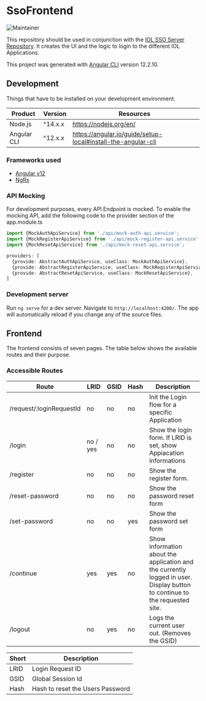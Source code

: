 SsoFrontend
===========
![Maintainer](https://img.shields.io/badge/maintainer-YourBrainEatsYou-blue)

This repository should be used in conjunction with
the [IOL SSO Server Repository](https://github.com/isleoflan/sso-server.git). It creates the UI and the logic to login
to the different IOL Applications.

This project was generated with [Angular CLI](https://github.com/angular/angular-cli) version 12.2.10.


## Development

Things that have to be installed on your development environment.

| Product     | Version | Resources                                                     |
| ----------- | ------- | ------------------------------------------------------------- |
| Node.js     | ^14.x.x | https://nodejs.org/en/                                        |
| Angular CLI | ^12.x.x | https://angular.io/guide/setup-local#install-the-angular-cli  |

### Frameworks used

- [Angular v12](https://v12.angular.io/docs)
- [NgRx](https://v12.ngrx.io/docs)

### API Mocking

For development purposes, every API Endpoint is mocked. To enable the mocking API, add the following code to the
provider section of the app.module.ts

```ts
import {MockAuthApiService} from './api/mock-auth-api.service';
import {MockRegisterApiService} from './api/mock-register-api.service';
import {MockResetApiService} from './api/mock-reset-api.service';

providers: [
  {provide: AbstractAuthApiService, useClass: MockAuthApiService},
  {provide: AbstractRegisterApiService, useClass: MockRegisterApiService},
  {provide: AbstractResetApiService, useClass: MockResetApiService},
]
```

### Development server

Run `ng serve` for a dev server. Navigate to `http://localhost:4200/`. The app will automatically reload if you change
any of the source files.

## Frontend

The frontend consists of seven pages. The table below shows the available routes and their purpose.

### Accessible Routes

| Route                         | LRID     | GSID     | Hash | Description                                                                    |
| ----------------------------- | -------- | -------- | ---- | ------------------------------------------------------------------------------ |
| /request/:loginRequestId      | no       | no       | no   | Init the Login flow for a specific Application                                 |
| /login                        | no / yes | no       | no   | Show the login form. If LRID is set, show Appiacation informations             |
| /register                     | no       | no       | no   | Show the register form.                                                        |
| /reset-password               | no       | no       | no   | Show the password reset form                                                   |
| /set-password                 | no       | no       | yes  | Show the password set form                                                     |
| /continue                     | yes      | yes      | no   | Show information about the application and the currently logged in user. Display button to continue to the requested site. |
| /logout                       | no       | yes      | no   | Logs the current user out. (Removes the GSID)                                  |

| Short  | Description                      |
| ------ | -------------------------------- |
| LRID   | Login Request ID                 |
| GSID   | Global Session Id                |
| Hash   | Hash to reset the Users Password |
